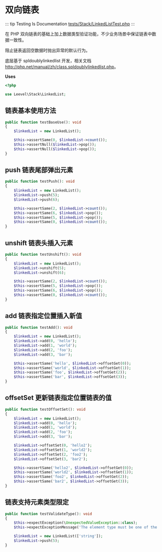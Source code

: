 # 双向链表

::: tip Testing Is Documentation
[tests/Stack/LinkedListTest.php](https://github.com/hunzhiwange/framework/blob/master/tests/Stack/LinkedListTest.php)
:::
    
在 PHP 双向链表的基础上加上数据类型验证功能，不少业务场景中保证链表中数据一致性。

阻止链表返回空数据时抛出异常的默认行为。

底层基于 spldoublylinkedlist 开发，相关文档 <http://php.net/manual/zh/class.spldoublylinkedlist.php>。


**Uses**

``` php
<?php

use Leevel\Stack\LinkedList;
```

## 链表基本使用方法

``` php
public function testBaseUse(): void
{
    $linkedList = new LinkedList();

    $this->assertSame(0, $linkedList->count());
    $this->assertNull($linkedList->pop());
    $this->assertNull($linkedList->pop());
}
```
    
## push 链表尾部弹出元素

``` php
public function testPush(): void
{
    $linkedList = new LinkedList();
    $linkedList->push(5);
    $linkedList->push(6);

    $this->assertSame(2, $linkedList->count());
    $this->assertSame(6, $linkedList->pop());
    $this->assertSame(5, $linkedList->pop());
    $this->assertSame(0, $linkedList->count());
}
```
    
## unshift 链表头插入元素

``` php
public function testUnshift(): void
{
    $linkedList = new LinkedList();
    $linkedList->unshift(5);
    $linkedList->unshift(6);

    $this->assertSame(2, $linkedList->count());
    $this->assertSame(5, $linkedList->pop());
    $this->assertSame(6, $linkedList->pop());
    $this->assertSame(0, $linkedList->count());
}
```
    
## add 链表指定位置插入新值

``` php
public function testAdd(): void
{
    $linkedList = new LinkedList();
    $linkedList->add(0, 'hello');
    $linkedList->add(1, 'world');
    $linkedList->add(2, 'foo');
    $linkedList->add(3, 'bar');

    $this->assertSame('hello', $linkedList->offsetGet(0));
    $this->assertSame('world', $linkedList->offsetGet(1));
    $this->assertSame('foo', $linkedList->offsetGet(2));
    $this->assertSame('bar', $linkedList->offsetGet(3));
}
```
    
## offsetSet 更新链表指定位置链表的值

``` php
public function testOffsetSet(): void
{
    $linkedList = new LinkedList();
    $linkedList->add(0, 'hello');
    $linkedList->add(1, 'world');
    $linkedList->add(2, 'foo');
    $linkedList->add(3, 'bar');

    $linkedList->offsetSet(0, 'hello2');
    $linkedList->offsetSet(1, 'world2');
    $linkedList->offsetSet(2, 'foo2');
    $linkedList->offsetSet(3, 'bar2');

    $this->assertSame('hello2', $linkedList->offsetGet(0));
    $this->assertSame('world2', $linkedList->offsetGet(1));
    $this->assertSame('foo2', $linkedList->offsetGet(2));
    $this->assertSame('bar2', $linkedList->offsetGet(3));
}
```
    
## 链表支持元素类型限定

``` php
public function testValidateType(): void
{
    $this->expectException(\UnexpectedValueException::class);
    $this->expectExceptionMessage('The element type must be one of the following `string`.');

    $linkedList = new LinkedList(['string']);
    $linkedList->push(5);
}
```